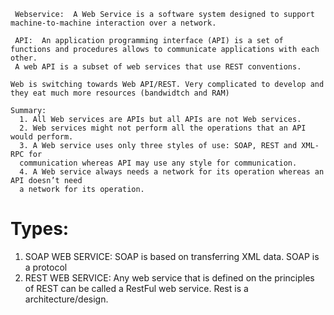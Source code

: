      Webservice:  A Web Service is a software system designed to support machine-to-machine interaction over a network.

     API:  An application programming interface (API) is a set of functions and procedures allows to communicate applications with each other.
     A web API is a subset of web services that use REST conventions.
     
    Web is switching towards Web API/REST. Very complicated to develop and they eat much more resources (bandwidtch and RAM)
    
    Summary:
      1. All Web services are APIs but all APIs are not Web services.
      2. Web services might not perform all the operations that an API would perform.
      3. A Web service uses only three styles of use: SOAP, REST and XML-RPC for
      communication whereas API may use any style for communication.
      4. A Web service always needs a network for its operation whereas an API doesn’t need
      a network for its operation.

# Types:
   1. SOAP WEB SERVICE: SOAP is based on transferring XML data. SOAP is a protocol
   2. REST WEB SERVICE: Any web service that is defined on the principles of REST can be called a RestFul web service.
                       Rest is a architecture/design. 
